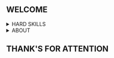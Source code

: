 [//]: # (----------HEADER----------)
## WELCOME
[//]: # (----------HEADER----------)



[//]: # (----------HARD SKILLS----------)
<details>
  <summary>
    HARD SKILLS
  </summary>
  
  ___
  text<br>
  other text<br>
  
  ___
 </details>
 
[//]: # (----------HARD SKILLS----------)



[//]: # (----------ABOUT ME----------)
<details>
  <summary>
    ABOUT
  </summary>
  
  ___
  text<br>
  other text<br>
  
  ___
</details>

[//]: # (----------ABOUT ME----------)



[//]: # (----------END----------)

## THANK'S FOR ATTENTION

[//]: # (----------END----------)
